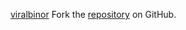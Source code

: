 [viralbinor](https://viralbinor.pages.dev)
Fork the [repository](https://github.com/hormabalun) on GitHub.